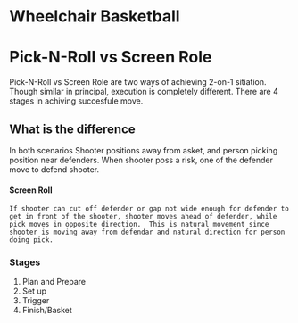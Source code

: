 # Wheelchair Basketball

# Pick-N-Roll vs Screen Role

Pick-N-Roll vs Screen Role are two ways of achieving 2-on-1 sitiation. Though similar in principal, execution is completely different.  There are 4 stages in achiving succesfule move.

## What is the difference
In both scenarios Shooter positions away from asket, and person picking position near defenders. When shooter poss a risk, one of the defender move to defend shooter.

#### Screen Roll
	If shooter can cut off defender or gap not wide enough for defender to get in front of the shooter, shooter moves ahead of defender, while pick moves in opposite direction.  This is natural movement since shooter is moving away from defendar and natural direction for person doing pick.

### 

### Stages
1. Plan and Prepare
2. Set up 
3. Trigger
4. Finish/Basket
	